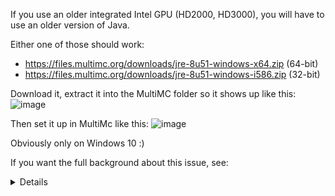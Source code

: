 If you use an older integrated Intel GPU (HD2000, HD3000), you will have to use an older version of Java.

Either one of those should work:
* https://files.multimc.org/downloads/jre-8u51-windows-x64.zip (64-bit)
* https://files.multimc.org/downloads/jre-8u51-windows-i586.zip (32-bit)

Download it, extract it into the MultiMC folder so it shows up like this:
![image](https://cloud.githubusercontent.com/assets/203326/24775694/31ee8d8a-1b1e-11e7-81d5-eff24add7de2.png)

Then set it up in MultiMc like this:
![image](https://cloud.githubusercontent.com/assets/203326/24775746/5c45fb22-1b1e-11e7-8615-e9ba6d667d7f.png)

Obviously only on Windows 10 :)

If you want the full background about this issue, see:
<details>

* https://github.com/LWJGL/lwjgl/issues/119
* https://github.com/MultiMC/MultiMC5/issues/1276
* (and many other)

I tried contacting Intel about it, they said they will not fix their drivers because the hardware is unsupported on Windows 10:

http://www.intel.com/content/www/us/en/support/graphics-drivers/000005526.html

... and Microsoft got an another person to boost their Windows 10 numbers, even though the hardware is not supported properly there.
</details>